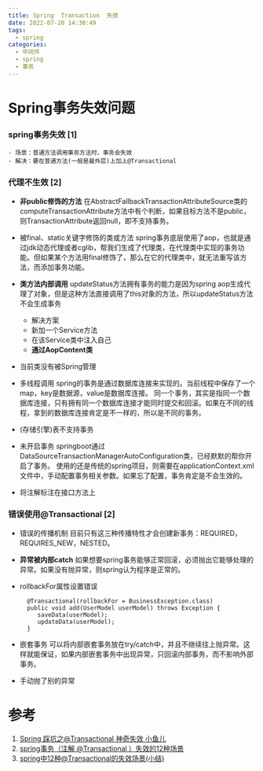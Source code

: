 ```yaml
---
title: Spring  Transaction  失效
date: 2022-07-20 14:30:49
tags: 
  - spring
categories: 
  - 中间件
  - spring 
  - 事务
---
```



<p></p>
<!-- more -->


# Spring事务失效问题
###  spring事务失效 [1]
	
	- 场景：普通方法调用事务方法时，事务会失效
	- 解决：要在普通方法(一般是最外层)上加上@Transactional


###  代理不生效 [2]
+ **非public修饰的方法**
  在AbstractFallbackTransactionAttributeSource类的computeTransactionAttribute方法中有个判断，如果目标方法不是public，则TransactionAttribute返回null，即不支持事务。
  
+ 被final、static关键字修饰的类或方法
  spring事务底层使用了aop，也就是通过jdk动态代理或者cglib，帮我们生成了代理类，在代理类中实现的事务功能。但如果某个方法用final修饰了，那么在它的代理类中，就无法重写该方法，而添加事务功能。
  
+ **类方法内部调用**
  updateStatus方法拥有事务的能力是因为spring aop生成代理了对象，但是这种方法直接调用了this对象的方法，所以updateStatus方法不会生成事务
  + 解决方案
   - 新加一个Service方法
   - 在该Service类中注入自己
   - **通过AopContent类**

+ 当前类没有被Spring管理
  
+ 多线程调用
  spring的事务是通过数据库连接来实现的。当前线程中保存了一个map，key是数据源，value是数据库连接。
  同一个事务，其实是指同一个数据库连接，只有拥有同一个数据库连接才能同时提交和回滚。如果在不同的线程，拿到的数据库连接肯定是不一样的，所以是不同的事务。
  
+ (存储引擎)表不支持事务

+ 未开启事务
  springboot通过DataSourceTransactionManagerAutoConfiguration类，已经默默的帮你开启了事务。
  使用的还是传统的spring项目，则需要在applicationContext.xml文件中，手动配置事务相关参数。如果忘了配置，事务肯定是不会生效的。

+ 将注解标注在接口方法上


### 错误使用@Transactional [2]
+ 错误的传播机制
  目前只有这三种传播特性才会创建新事务：REQUIRED，REQUIRES_NEW，NESTED。
  
+ **异常被内部catch**
  如果想要spring事务能够正常回滚，必须抛出它能够处理的异常。如果没有抛异常，则spring认为程序是正常的。
  
+ rollbackFor属性设置错误
  ```
    @Transactional(rollbackFor = BusinessException.class)
    public void add(UserModel userModel) throws Exception {
       saveData(userModel);
       updateData(userModel);
    }
  ```

+ 嵌套事务
  可以将内部嵌套事务放在try/catch中，并且不继续往上抛异常。这样就能保证，如果内部嵌套事务中出现异常，只回滚内部事务，而不影响外部事务。

+ 手动抛了别的异常


# 参考
1. [Spring 踩坑之@Transactional 神奇失效  小鱼儿](https://segmentfault.com/a/1190000014617571)
2. [spring事务（注解 @Transactional ）失效的12种场景](https://blog.csdn.net/mccand1234/article/details/124571619) 
3. [spring中12种@Transactional的失效场景(小结)](https://www.45fan.com/article.php?aid=1CO8aGBW5f63eGYH)



